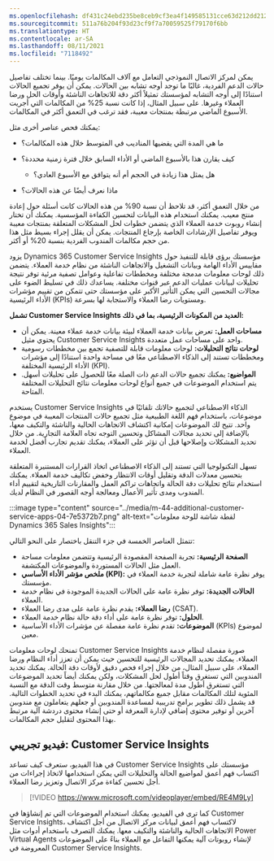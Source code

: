 ```yaml
---
ms.openlocfilehash: df431c24ebd235be8ceb9cf3ea4f149585131cce63d212dd212c83b7a9a648e6
ms.sourcegitcommit: 511a76b204f93d23cf9f7a70059525f79170f6bb
ms.translationtype: HT
ms.contentlocale: ar-SA
ms.lasthandoff: 08/11/2021
ms.locfileid: "7118492"
---
```

يمكن لمركز الاتصال النموذجي التعامل مع آلاف المكالمات يوميًا. بينما تختلف تفاصيل حالات الدعم الفردية، غالبًا ما توجد أوجه تشابه بين الحالات. يمكن أن يوفر تجميع الحالات استنادًا إلى أوجه التشابه لمؤسستك تمثيلاً أكثر دقة للاتجاهات الناشئة وأوقات الحل ورضا العملاء وغيرها. على سبيل المثال، إذا كانت نسبة 25% من المكالمات التي أجريت الأسبوع الماضي مرتبطة بمنتجات معيبة، فقد ترغب في التعمق أكثر في المكالمات.

يمكنك فحص عناصر أخرى مثل:

 -  ما هي المدة التي يقضيها المناديب في المتوسط خلال هذه المكالمات؟
 -  كيف يقارن هذا بالأسبوع الماضي أو الأداء السابق خلال فترة زمنية محددة؟
    
     -  هل يمثل هذا زيادة في الحجم أم أنه يتوافق مع الأسبوع العادي؟
 -  ماذا نعرف أيضًا عن هذه الحالات؟

من خلال التعمق أكثر، قد تلاحظ أن نسبة 90% من هذه الحالات كانت أسئلة حول إعادة منتج معيب. يمكنك استخدام هذه البيانات لتحسين الكفاءة المؤسسية. يمكنك أن تختار إنشاء روبوت خدمة العملاء الذي يتضمن خطوات لحل المشكلات المتعلقة بمنتجات معيبة ويوفر تفاصيل الإرشادات الخاصة بإرجاع المنتجات. يمكن أن يقلل إجراء بسيط مثل هذا من حجم مكالمات المندوب الفردية بنسبة 20% أو أكثر.

يزود Dynamics 365 Customer Service Insights مؤسستك برؤى قابلة للتنفيذ حول مقاييس الأداء الهامة وبيانات التشغيل والاتجاهات الناشئة من نظام خدمة العملاء. يتضمن ذلك لوحات معلومات مدمجة مختلفة ومخططات تفاعلية وعوامل تصفية مرئية توفر نتيجة تحليلات لبيانات عمليات الدعم عبر قنوات مختلفة. يساعدك ذلك في تسليط الضوء على مجالات التحسين التي يمكن التأثير الأكبر على مؤسستك حتى تتمكن من تقييم مؤشرات الأداء الرئيسية (KPIs) ومستويات رضا العملاء والاستجابة لها بسرعة.

**تشمل Customer Service Insights العديد من المكونات الرئيسية، بما في ذلك:**

 -  **مساحات العمل:** تعرض بيانات خدمة العملاء لبيئة بيانات خدمة عملاء معينة. يمكن أن يحتوي مثيل Customer Service Insights واحد على مساحات عمل متعددة.
 -  **لوحات نتائج التحليلات:** لوحات معلومات قابلة للتصفية تجمع بين مخططات رسومية ومخططات تستند إلى الذكاء الاصطناعي معًا في مساحة واحدة استنادًا إلى مؤشرات الأداء الرئيسية المختلفة (KPI).
 -  **المواضيع:** يمكنك تجميع حالات الدعم ذات الصلة معًا للحصول على تحليلات أسهل. يتم استخدام الموضوعات في جميع أنواع لوحات معلومات نتائج التحليلات المختلفة المتاحة.

يستخدم Customer Service Insights الذكاء الاصطناعي لتجميع حالاتك تلقائيًا في موضوعات، باستخدام فهم اللغة الطبيعية مثل تجميع حالات المنتجات المعيبة في موضوع واحد. تتيح لك الموضوعات إمكانية اكتشاف الاتجاهات الحالية والناشئة والتكيف معها، بالإضافة إلى تحديد مجالات المشاكل وتحسين التوجه تجاه العلامة التجارية. من خلال تحديد المشكلات وإصلاحها قبل أن تؤثر على العملاء، يمكنك تقديم تجارب أفضل لخدمة العملاء.

تسهل التكنولوجيا التي تستند إلى الذكاء الاصطناعي اتخاذ القرارات المستنيرة المتعلقة بتحسين معدلات الدقة وتقليل أوقات الانتظار وخفض تكاليف خدمة العملاء. يمكنك استخدام نتائج تحليلات دقة الحالة واتجاهات تراكم العمل والمقارنات التاريخية لتقييم أداء المندوب ومدى تأثير الأعمال ومعالجة أوجه القصور في النظام لديك.

:::image type="content" source="../media/m-44-additional-customer-service-apps-04-7e5372b7.png" alt-text="لقطة شاشة للوحة معلومات Dynamics 365 Sales Insights":::


تتمثل العناصر الخمسة في جزء التنقل باختصار على النحو التالي:

 -  **الصفحة الرئيسية:** تجربة الصفحة المقصودة الرئيسية وتتضمن معلومات مساحة العمل مثل الحالات المستوردة والموضوعات المكتشفة.
 -  **ملخص مؤشر الأداء الأساسي (KPI):‬** يوفر نظرة عامة شاملة لتجربة خدمة العملاء في مؤسستك.
 -  **الحالات الجديدة:** توفر نظرة عامة على الحالات الجديدة الموجودة في نظام خدمة العملاء.
 -  **رضا العملاء:** يقدم نظرة عامة على مدى رضا العملاء (CSAT).
 -  **الحلول:** توفر نظرة عامة على أداء دقة حالة نظام خدمة العملاء.
 -  **الموضوعات:** تقدم نظرة عامة مفصلة عن مؤشرات الأداء الأساسية (KPIs) لموضوع معين.

تمنحك لوحات معلومات Customer Service Insights صورة مفصلة لنظام خدمة العملاء. يمكنك تحديد المجالات الرئيسية للتحسين حيث يمكن أن تعزز أداء النظام ورضا العملاء، على سبيل المثال، من خلال إجراء فحص دقيق لأوقات دقة الحالة. يمكنك تحديد المندوبين التي تستغرق وقتاً أطول لحل المشكلات، ولكن يمكنك أيضاً تحديد الموضوعات التي تستغرق أطول مدة لمعالجتها. من خلال مقارنة متوسط وقت الدقة مع النسبة المئوية لتلك المكالمات مقابل جميع مكالماتهم، يمكنك البدء في تحديد الخطوات التالية. قد يشمل ذلك تطوير برامج تدريبية لمساعدة المندوبين أو جعلهم يتعاملون مع مندوبين آخرين أو توفير محتوى إضافي لإدارة المعرفة أو حتى إنشاء محتوى دردشة آلية مرتبط بهذا المحتوى لتقليل حجم المكالمات.

## <a name="demo-video-customer-service-insights"></a>فيديو تجريبي: Customer Service Insights

في هذا الفيديو، ستعرف كيف تساعد Customer Service Insights مؤسستك على اكتساب فهم أعمق لمواضيع الحالة والتحليلات التي يمكن استخدامها لاتخاذ إجراءات من أجل تحسين كفاءة مركز الاتصال وتعزيز رضا العملاء.

> [!VIDEO https://www.microsoft.com/videoplayer/embed/RE4M9Ly]

كما ترى في الفيديو، يمكنك استخدام الموضوعات التي تم إنشاؤها في Customer Service Insights، لاكتساب فهم أعمق لبيانات مركز الاتصال من أجل اكتشاف الاتجاهات الحالية والناشئة والتكيف معها. يمكنك التصرف باستخدام أدوات مثل Power Virtual Agents لإنشاء روبوتات آلية يمكنها التفاعل مع العملاء بناءً على الموضوعات المعروضة في Customer Service Insights.
